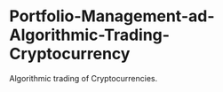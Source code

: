 # Portfolio-Management-ad-Algorithmic-Trading-Cryptocurrency
Algorithmic trading of Cryptocurrencies.
